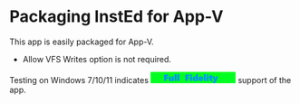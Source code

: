 # Packaging InstEd for App-V

This app is easily packaged for App-V.

* Allow VFS Writes option is not required.

Testing on Windows 7/10/11 indicates [<img src="/media/CatFullFidelity.png" alt="Full Fidelity" />](/media/CatFullFidelity.png) support of the app.